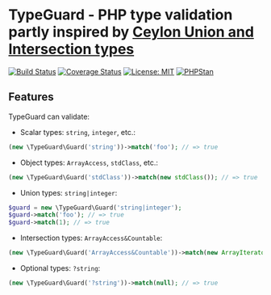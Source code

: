 # TypeGuard - PHP type validation partly inspired by [Ceylon Union and Intersection types](https://ceylon-lang.org/documentation/1.3/tour/types/)

[![Build Status](https://travis-ci.com/Sevavietl/TypeGuard.svg?branch=master)](https://travis-ci.com/Sevavietl/TypeGuard)
[![Coverage Status](https://coveralls.io/repos/github/Sevavietl/TypeGuard/badge.svg)](https://coveralls.io/github/Sevavietl/TypeGuard)
[![License: MIT](https://img.shields.io/badge/License-MIT-yellow.svg)](https://opensource.org/licenses/MIT)
[![PHPStan](https://img.shields.io/badge/PHPStan-enabled-brightgreen.svg?style=flat)](https://github.com/phpstan/phpstan)

## Features

TypeGuard can validate:

- Scalar types: `string`, `integer`, etc.:

```php
(new \TypeGuard\Guard('string'))->match('foo'); // => true
```

- Object types: `ArrayAccess`, `stdClass`, etc.:

```php
(new \TypeGuard\Guard('stdClass'))->match(new stdClass()); // => true
```

- Union types: `string|integer`:

```php
$guard = new \TypeGuard\Guard('string|integer');
$guard->match('foo'); // => true
$guard->match(1); // => true
```

- Intersection types: `ArrayAccess&Countable`:

```php
(new \TypeGuard\Guard('ArrayAccess&Countable'))->match(new ArrayIterator()); // => true
```

- Optional types: `?string`:

```php
(new \TypeGuard\Guard('?string'))->match(null); // => true
```

